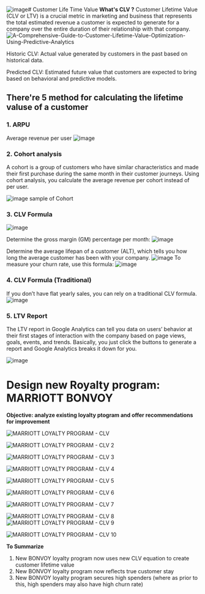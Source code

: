 ![image](https://github.com/ChanapatC/Customer-Analytics/assets/136244448/1b263d6d-3c6b-48f0-9441-992498e31762)# Customer Life Time Value
**What's CLV ?**
Customer Lifetime Value (CLV or LTV) is a crucial metric in marketing and business that represents the total estimated revenue a customer is expected to generate for a company over the entire duration of their relationship with that company.
![A-Comprehensive-Guide-to-Customer-Lifetime-Value-Optimization-Using-Predictive-Analytics](https://github.com/ChanapatC/Customer-Analytics/assets/136244448/54a1eae2-6e27-4ad6-8152-c4de3bd41df7)

Historic CLV: Actual value generated by customers in the past based on historical data.

Predicted CLV: Estimated future value that customers are expected to bring based on behavioral and predictive models.

## There're 5 method for calculating the lifetime valuse of a customer

### 1. ARPU
Average revenue per user
![image](https://github.com/ChanapatC/Customer-Analytics/assets/136244448/64921b07-2423-41e2-a135-255abebfcbd2)

### 2. Cohort analysis
A cohort is a group of customers who have similar characteristics and made their first purchase during the same month in their customer journeys. Using cohort analysis, you calculate the average revenue per cohort instead of per user.


![image](https://github.com/ChanapatC/Customer-Analytics/assets/136244448/dbbd006e-ea5a-4cc8-88a4-c6184265c61f)
sample of Cohort


### 3. CLV Formula
![image](https://github.com/ChanapatC/Customer-Analytics/assets/136244448/6627a9a1-36b7-4f97-95ac-af6fd7f31322)

Determine the gross margin (GM) percentage per month:
![image](https://github.com/ChanapatC/Customer-Analytics/assets/136244448/4d05e692-476e-4194-a4a7-26738fac0afd)

Determine the average lifepan of a customer (ALT), which tells you how long the average customer has been with your company.
![image](https://github.com/ChanapatC/Customer-Analytics/assets/136244448/897b61da-f86a-461d-abcb-3dc6cc323aa8)
To measure your churn rate, use this formula:
![image](https://github.com/ChanapatC/Customer-Analytics/assets/136244448/bb457c3c-191c-47e3-83c0-2a8e4c78b0c8)

### 4. CLV Formula (Traditional)
If you don’t have flat yearly sales, you can rely on a traditional CLV formula. 
![image](https://github.com/ChanapatC/Customer-Analytics/assets/136244448/c68e607d-d95c-4d26-b6da-1720cd64806f)


### 5. LTV Report
The LTV report in Google Analytics can tell you data on users’ behavior at their first stages of interaction with the company based on page views, goals, events, and trends. Basically, you just click the buttons to generate a report and Google Analytics breaks it down for you.

![image](https://github.com/ChanapatC/Customer-Analytics/assets/136244448/2ecbf41a-b0bf-4cfa-aedb-589add9bdb3a)





# Design new Royalty program: MARRIOTT BONVOY

**Objective: analyze existing loyalty ptogram and offer recommendations for improvement**

![MARRIOTT LOYALTY PROGRAM - CLV](https://github.com/ChanapatC/Customer-Analytics/assets/136244448/20b28b57-bcc3-43fc-861b-2215d8c29922)

![MARRIOTT LOYALTY PROGRAM - CLV 2](https://github.com/ChanapatC/Customer-Analytics/assets/136244448/1a13c0c9-9eae-4cae-a488-5dd18dc3d5e1)

![MARRIOTT LOYALTY PROGRAM - CLV 3](https://github.com/ChanapatC/Customer-Analytics/assets/136244448/f206ce68-c254-4489-8825-f3e407e0be5a)

![MARRIOTT LOYALTY PROGRAM - CLV 4](https://github.com/ChanapatC/Customer-Analytics/assets/136244448/e5c9b192-0d1f-45a8-be8f-336a12132cfe)

![MARRIOTT LOYALTY PROGRAM - CLV 5](https://github.com/ChanapatC/Customer-Analytics/assets/136244448/48fdb0d3-4dde-4bfb-9aa8-9f19e759b4c7)

![MARRIOTT LOYALTY PROGRAM - CLV 6](https://github.com/ChanapatC/Customer-Analytics/assets/136244448/1672f29f-ef28-4498-a1a5-156a449f1698)

![MARRIOTT LOYALTY PROGRAM - CLV 7](https://github.com/ChanapatC/Customer-Analytics/assets/136244448/a3b1cf51-f4cc-4275-9a1f-5eb8d7166692)

![MARRIOTT LOYALTY PROGRAM - CLV 8](https://github.com/ChanapatC/Customer-Analytics/assets/136244448/d23d6304-f16a-49f6-90a7-9518360607a0)
![MARRIOTT LOYALTY PROGRAM - CLV 9](https://github.com/ChanapatC/Customer-Analytics/assets/136244448/a230dfcd-121f-4bb4-9449-8e7db5051833)

![MARRIOTT LOYALTY PROGRAM - CLV 10](https://github.com/ChanapatC/Customer-Analytics/assets/136244448/e94e9275-af56-4194-92be-edf9af07168b)

**To Summarize**
1. New BONVOY loyalty program now uses new CLV equation to create customer lifetime value
2. New BONVOY loyalty program now reflects true customer stay
3. New BONVOY loyalty program secures high spenders (where as
prior to this, high spenders may also have high churn rate)








